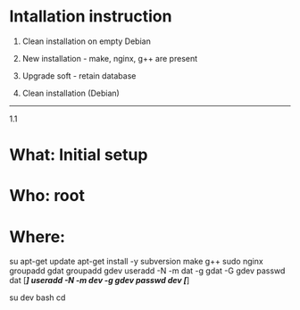 Intallation instruction
=======================

1. Clean installation on empty Debian
2. New installation - make, nginx, g++ are present
3. Upgrade soft - retain database

1. Clean installation (Debian)
------------------------------
1.1 
# What: Initial setup
# Who: root
# Where:
su
apt-get update
apt-get install -y subversion make g++ sudo nginx
groupadd gdat
groupadd gdev
useradd -N -m dat -g gdat -G gdev
passwd dat [***]
useradd -N -m dev -g gdev
passwd dev [***]

su dev
bash
cd

